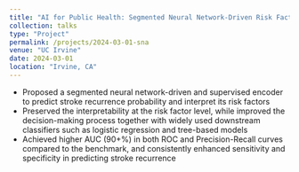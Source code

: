 ```yaml
---
title: "AI for Public Health: Segmented Neural Network-Driven Risk Factor Aggregation and Stroke Recurrence Prediction"
collection: talks
type: "Project"
permalink: /projects/2024-03-01-sna
venue: "UC Irvine"
date: 2024-03-01
location: "Irvine, CA"
---
```


* Proposed a segmented neural network-driven and supervised encoder to predict stroke recurrence probability and interpret its risk factors
* Preserved the interpretability at the risk factor level, while improved the decision-making process together with widely used downstream classifiers such as logistic regression and tree-based models
* Achieved higher AUC (90+%) in both ROC and Precision-Recall curves compared to the benchmark, and consistently enhanced sensitivity and specificity in predicting stroke recurrence